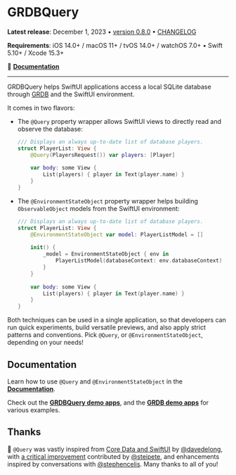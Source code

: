 # GRDBQuery

**Latest release**: December 1, 2023 • [version 0.8.0](https://github.com/groue/GRDBQuery/tree/0.8.0) • [CHANGELOG](CHANGELOG.md)

**Requirements**: iOS 14.0+ / macOS 11+ / tvOS 14.0+ / watchOS 7.0+ &bull; Swift 5.10+ / Xcode 15.3+

📖 **[Documentation]**

---

GRDBQuery helps SwiftUI applications access a local SQLite database through [GRDB] and the SwiftUI environment.

It comes in two flavors:

- The `@Query` property wrapper allows SwiftUI views to directly read and observe the database:

    ```swift
    /// Displays an always up-to-date list of database players.
    struct PlayerList: View {
        @Query(PlayersRequest()) var players: [Player]
        
        var body: some View {
            List(players) { player in Text(player.name) }
        }
    }
    ```

- The `@EnvironmentStateObject` property wrapper helps building `ObservableObject` models from the SwiftUI environment:

    ```swift
    /// Displays an always up-to-date list of database players.
    struct PlayerList: View {
        @EnvironmentStateObject var model: PlayerListModel = []
        
        init() {
            _model = EnvironmentStateObject { env in
                PlayerListModel(databaseContext: env.databaseContext)
            }
        }
        
        var body: some View {
            List(players) { player in Text(player.name) }
        }
    }
    ```

Both techniques can be used in a single application, so that developers can run quick experiments, build versatile previews, and also apply strict patterns and conventions. Pick `@Query`, or `@EnvironmentStateObject`, depending on your needs!

## Documentation

Learn how to use `@Query` and `@EnvironmentStateObject` in the **[Documentation]**.

Check out the **[GRDBQuery demo apps]**, and the **[GRDB demo apps]** for various examples.

## Thanks

🙌 `@Query` was vastly inspired from [Core Data and SwiftUI](https://davedelong.com/blog/2021/04/03/core-data-and-swiftui/) by [@davedelong](https://github.com/davedelong), with [a critical improvement](https://github.com/groue/GRDB.swift/pull/955) contributed by [@steipete](https://github.com/steipete), and enhancements inspired by conversations with [@stephencelis](https://github.com/stephencelis). Many thanks to all of you!


[GRDB]: http://github.com/groue/GRDB.swift
[GRDB demo apps]: https://github.com/groue/GRDB.swift/tree/master/Documentation/DemoApps
[Documentation]: https://swiftpackageindex.com/groue/GRDBQuery/documentation
[GRDBQuery demo apps]: Documentation
